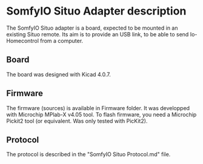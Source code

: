 ﻿# **SomfyIO Situo Adapter description**

The SomfyIO Situo adapter is a board, expected to be mounted in an existing Situo remote. Its aim is to provide an USB link, to be able to send Io-Homecontrol from a computer.

## Board

The board was designed with Kicad 4.0.7.

## Firmware

The firmware (sources) is available in Firmware folder.
It was developped with Microchip MPlab-X v4.05 tool.
To flash firmware, you need a Microchip Pickit2 tool (or equivalent. Was only tested with PicKit2).

## Protocol

The protocol is described in the "SomfyIO Situo Protocol.md" file.

